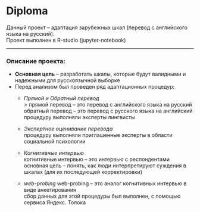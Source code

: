 # Diploma
Данный проект – адаптация зарубежных шкал (перевод с английского языка на русский).   
Проект выполнен в R-studio (jupyter-notebook)

--- 
### Описание проекта:
- **Основная цель** – разработать шкалы, которые будут валидными и надежными для русскоязычной выборке
- Перед анализом был проведен ряд адаптационных процедур:
  - *Прямой и Обратный перевод*  
        >  прямой перевод – это перевод с английского языка на русский   
           обратный перевод – это перевод с русского языка на английский   
           процедуру выполняли эксперты лингвисты
  
  - *Экспертное оценивание перевода*  
  процедуру выполняли приглашенные эксперты в области социальной психологии 
  
  - *Когнитивные интервью*  
  когнитивные интервью – это интервью с респондентами   
  основная цель – понять, как люди интерпретируют суждения в шкалах (для их последующей корректировки)
  
  - *web-probing*
  web-probing – это аналог когнитивных интервью в виде анкетирования   
  сбор данных для этой процедуры был выполнен, с помощью сервиса Яндекс. Толока 
